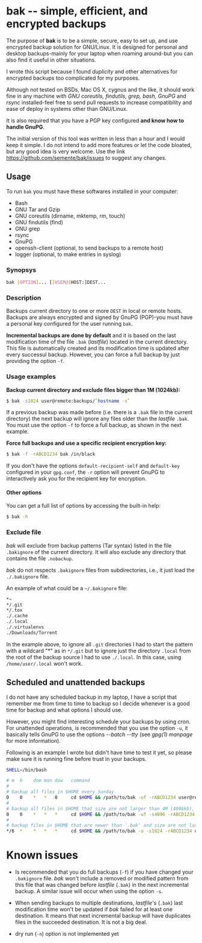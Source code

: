 # bak -- simple, efficient, and encrypted backups

The purpose of **bak** is to be a simple, secure, easy to set up, and
use encrypted backup solution for GNU/Linux. It is designed for
personal and desktop backups-mainly for your laptop when roaming
around-but you can also find it useful in other situations.

I wrote this script because I found *duplicity* and other alternatives
for encrypted backups too complicated for my purposes.

Although not tested on BSDs, Mac OS X, cygnus and the like, it should
work fine in any machine with *GNU coreutils, findutils, grep, bash,
GnuPG* and *rsync* installed-feel free to send pull requests to
increase compatibility and ease of deploy in systems other than
GNU/Linux.

It is also required that you have a PGP key configured **and know how
to handle GnuPG**.

The initial version of this tool was written in less than a hour and I
would keep it simple. I do not intend to add more features or let the
code bloated, but any good idea is very welcome. Use the link
https://github.com/semente/bak/issues to suggest any changes.


## Usage

To run `bak` you must have these softwares installed in your computer:

  - Bash
  - GNU Tar and Gzip
  - GNU coreutils (dirname, mktemp, rm, touch)
  - GNU findutils (find)
  - GNU grep
  - rsync
  - GnuPG
  - openssh-client (optional, to send backups to a remote host)
  - logger (optional, to make entries in syslog)

### Synopsys

```sh
bak [OPTION]... [[USER@]HOST:]DEST...
```

### Description

Backups current directory to one or more `DEST` in local or remote
hosts. Backups are always encrypted and signed by GnuPG (PGP)-you must
have a personal key configured for the user running `bak`.

**Incremental backups are done by default** and it is based on the
last modification time of the file `.bak` (*lastfile*) located in the
current directory. This file is automatically created and its
modification time is updated after every successul backup. However,
you can force a full backup by just providing the option `-f`.

### Usage examples

**Backup current directory and exclude files bigger than 1M (1024kb):**

```sh
$ bak -s1024 user@remote:backups/`hostname -s`
```

If a previous backup was made before (i.e. there is a `.bak` file in
the current directory) the next backup will ignore any files older
than the *lastfile* `.bak`. You must use the option `-f` to force a
full backup, as shown in the next example.

**Force full backups and use a specific recipient encryption key:**

```sh
$ bak -f -rABCD1234 bak /in/black
```

If you don't have the options `default-recipient-self` and
`default-key` configured in your `gpg.conf`, the `-r` option will
prevent GnuPG to interactively ask you for the recipient key for
encryption.

#### Other options

You can get a full list of options by accessing the built-in help:

```sh
$ bak -h
```

### Exclude file

*bak* will exclude from backup patterns (Tar syntax) listed in the
file `.bakignore` of the current directory. It will also exclude any
directory that contains the file `.nobackup`.

*bak* do not respects `.bakignore` files from subdirectories, i.e., it
just load the `./.bakignore` file.

An example of what could be a `~/.bakignore` file:

```sh
*~
*/.git
*/.tox
./.cache
./.local
./.virtualenvs
./Downloads/Torrent
```

In the example above, to ignore all `.git` directories I had to start
the pattern with a wildcard "\*" as in ``*/.git`` but to ignore just
the directory `.local` from the root of the backup source I had to use
`./.local`. In this case, using `/home/user/.local` won't work.

## Scheduled and unattended backups

I do not have any scheduled backup in my laptop, I have a script that
remember me from time to time to backup so I decide whenever is a good
time for backup and what options I should use.

However, you might find interesting schedule your backups by using
*cron*. For unattended operations, is recommended that you use the
option `-u`, it basically tells GnuPG to use the options
*--batch --tty* (see *gpg(1) manpage* for more information).

Following is an example I wrote but didn't have time to test it yet,
so please make sure it is running fine before trust in your backups.

```sh
SHELL=/bin/bash

# m  h    dom mon dow   command
#
# backup all files in $HOME every Sunday
0    0    *   *   0     cd $HOME && /path/to/bak -uf -rABCD1234 user@remote:bak/`hostname -s`/
#
# backup all files in $HOME that size are not larger than 4M (4096kb), daily
0    0    *   *   *     cd $HOME && /path/to/bak -uf -s4096 -rABCD1234 user@remote:bak/`hostname -s`/
#
# backup files in $HOME that are newer than `.bak' and size are not larger than 1M, every 6 hours
*/6  *    *   *   *     cd $HOME && /path/to/bak -u -s1024 -rABCD1234 user@remote:bak/`hostname -s`/
```

# Known issues

- Is recommended that you do full backups (`-f`) if you have changed
  your `.bakignore` file. *bak* won't include a removed or modified
  pattern from this file that was changed before *lastfile* (`.bak`)
  in the next incremental backup. A similar issue will occur when
  using the option `-s`.

- When sending backups to multiple destinations, *lastfile*'s (`.bak`)
  last modification time won't be updated if *bak* failed for at least
  one destination. It means that next incremental backup will have
  duplicates files in the succeeded destination. It is not a big deal.

- dry run (`-n`) option is not implemented yet
